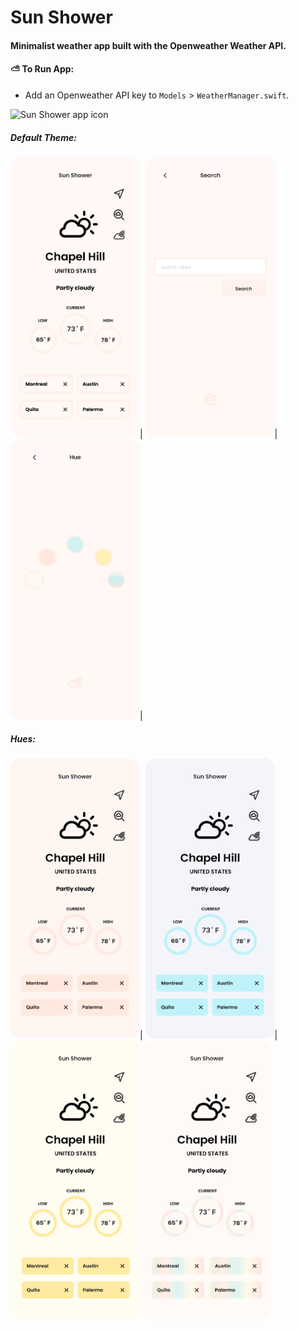 #  Sun Shower

#### Minimalist weather app built with the Openweather Weather API.
#### **⛅️ To Run App:** 
- Add an Openweather API key to `Models` > `WeatherManager.swift`.

<img src="Sun Shower/Assets.xcassets/Screenshots/00.imageset/00.png" alt="Sun Shower app icon" width="150" height="150"/>

##### Default Theme:
<img src="Sun Shower/Assets.xcassets/Screenshots/02.imageset/02.png" alt="weather main screen" width="207" height="448"/>|
<img src="Sun Shower/Assets.xcassets/Screenshots/03.imageset/03.png" alt="search" width="207" height="448"/>|
<img src="Sun Shower/Assets.xcassets/Screenshots/04.imageset/04.png" alt="hues (themes)" width="207" height="448"/>|

##### Hues:
<img src="Sun Shower/Assets.xcassets/Screenshots/05.imageset/05.png" alt="pink hue" width="207" height="448"/>|
<img src="Sun Shower/Assets.xcassets/Screenshots/06.imageset/06.png" alt="blue hue" width="207" height="448"/>|
<img src="Sun Shower/Assets.xcassets/Screenshots/07.imageset/07.png" alt="yellow hue" width="207" height="448"/>
<img src="Sun Shower/Assets.xcassets/Screenshots/08.imageset/08.png" alt="yellow hue" width="207" height="448"/>
